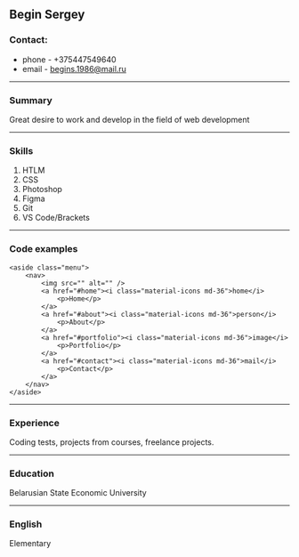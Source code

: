 Begin Sergey
------

### Contact:
+ phone - +375447549640
+ email - begins.1986@mail.ru

-------
### Summary
Great desire to work and develop in the field of web development

-------
### Skills
1. HTLM
2. CSS
3. Photoshop
4. Figma
5. Git
6. VS Code/Brackets

------
### Code examples

    <aside class="menu">
        <nav>
            <img src="" alt="" />
            <a href="#home"><i class="material-icons md-36">home</i>
                <p>Home</p>
            </a>
            <a href="#about"><i class="material-icons md-36">person</i>
                <p>About</p>
            </a>
            <a href="#portfolio"><i class="material-icons md-36">image</i>
                <p>Portfolio</p>
            </a>
            <a href="#contact"><i class="material-icons md-36">mail</i>
                <p>Contact</p>
            </a>
        </nav>
    </aside>
 
-----
### Experience
Coding tests, projects from courses, freelance projects.

------
 
 ### Education  
Belarusian State Economic University

------
### English
Elementary
